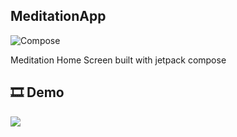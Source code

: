 ## MeditationApp
![Compose](https://img.shields.io/badge/Compose-1.0.5-blue.svg)

Meditation Home Screen built with jetpack compose

## 🎞️ Demo

![](https://github.com/SyedAmmarSohail/MeditationApp/blob/master/art/meditation_home.gif)
